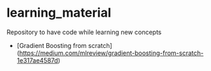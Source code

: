 # learning_material
Repository to have code while learning new concepts

* [Gradient Boosting from scratch] (https://medium.com/mlreview/gradient-boosting-from-scratch-1e317ae4587d)